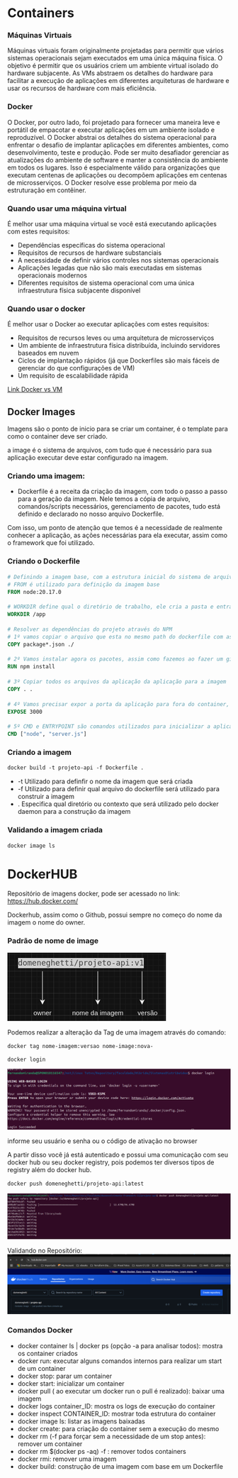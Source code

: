# Containers

### Máquinas Virtuais
Máquinas virtuais foram originalmente projetadas para permitir que vários sistemas operacionais sejam executados em uma única máquina física. O objetivo é permitir que os usuários criem um ambiente virtual isolado do hardware subjacente. As VMs abstraem os detalhes do hardware para facilitar a execução de aplicações em diferentes arquiteturas de hardware e usar os recursos de hardware com mais eficiência.

### Docker
O Docker, por outro lado, foi projetado para fornecer uma maneira leve e portátil de empacotar e executar aplicações em um ambiente isolado e reproduzível. O Docker abstrai os detalhes do sistema operacional para enfrentar o desafio de implantar aplicações em diferentes ambientes, como desenvolvimento, teste e produção. Pode ser muito desafiador gerenciar as atualizações do ambiente de software e manter a consistência do ambiente em todos os lugares. Isso é especialmente válido para organizações que executam centenas de aplicações ou decompõem aplicações em centenas de microsserviços. O Docker resolve esse problema por meio da estruturação em contêiner. 

### Quando usar uma máquina virtual
É melhor usar uma máquina virtual se você está executando aplicações com estes requisitos: 

- Dependências específicas do sistema operacional
- Requisitos de recursos de hardware substanciais
- A necessidade de definir vários controles nos sistemas operacionais
- Aplicações legadas que não são mais executadas em sistemas operacionais modernos
- Diferentes requisitos de sistema operacional com uma única infraestrutura física subjacente disponível

### Quando usar o docker
É melhor usar o Docker ao executar aplicações com estes requisitos: 

- Requisitos de recursos leves ou uma arquitetura de microsserviços
- Um ambiente de infraestrutura física distribuída, incluindo servidores baseados em nuvem
- Ciclos de implantação rápidos (já que Dockerfiles são mais fáceis de gerenciar do que configurações de VM)
- Um requisito de escalabilidade rápida

[Link Docker vs VM](https://aws.amazon.com/pt/compare/the-difference-between-docker-vm/)

## Docker Images 
Imagens são o ponto de inicio para se criar um container, é o template para como o container deve ser criado.

a image é o sistema de arquivos, com tudo que é necessário para sua aplicação executar deve estar configurado na imagem.

### Criando uma imagem:
- Dockerfile é a receita da criação da imagem, com todo o passo a passo para a geração da imagem. Nele temos a cópia de arquivo, comandos/scripts necessários, gerenciamento de pacotes, tudo está definido e declarado no nosso arquivo Dockerfile. 

Com isso, um ponto de atenção que temos é a necessidade de realmente conhecer a aplicação, as ações necessárias para ela executar, assim como o framework que foi utilizado.


### Criando o Dockerfile

```dockerfile
# Definindo a imagem base, com a estrutura inicial do sistema de arquivos
# FROM é utilizado para definição da imagem base
FROM node:20.17.0

# WORKDIR define qual o diretório de trabalho, ele cria a pasta e entra nela
WORKDIR /app

# Resolver as dependências do projeto através do NPM
# 1º vamos copiar o arquivo que esta no mesmo path do dockerfile com as configurações do projeto para a pasta app ou podemos usar ./ representando a pasta que estamos, que é a app, já que o workdir além de criar, entrou na pasta
COPY package*.json ./

# 2º Vamos instalar agora os pacotes, assim como fazemos ao fazer um git clone do projeto, para isso vamos o RUN para executar um comando dentro do docker, no nosso caso a instalação dos pacotes 
RUN npm install

# 3º Copiar todos os arquivos da aplicação da aplicação para a imagem
COPY . .

# 4º Vamos precisar expor a porta da aplicação para fora do container, para isso usamos o EXPOSE para dizer qual porta aquele container vai utilizar, nosso express listen esta ouvindo na porta 3000
EXPOSE 3000

# 5º CMD e ENTRYPOINT são comandos utilizados para inicializar a aplicação, não iremos abortar a fundo eles, mas usaremos o CMD em nossa aplicação, replicando o comando que usamos em nosso computador para executar a aplicação que seria node nome-arquivo.js
CMD ["node", "server.js"]
```

### Criando a imagem

```dockerfile
docker build -t projeto-api -f Dockerfile .
```

- -t Utilizado para definfir o nome da imagem que será criada
- -f Utilizado para definir qual arquivo do dockerfile será utilizado para construir a imagem
- .  Especifica qual diretório ou contexto que será utilizado pelo docker daemon para a construção da imagem

### Validando a imagem criada

```dockerfile
docker image ls
```

# DockerHUB
Repositório de imagens docker, pode ser acessado no link:
https://hub.docker.com/

Dockerhub, assim como o Github, possui sempre no começo do nome da imagem o nome do owner.

### Padrão de nome de image

![Padrões Nome Imagem](./img/nome-img.png)

Podemos realizar a alteração da Tag de uma imagem através do comando:

```docker
docker tag nome-imagem:versao nome-image:nova-
```

```dockerfile
docker login
```
![Docker Login](./img/docker-login.png)

informe seu usuário e senha ou o código de ativação no browser


A partir disso você já está autenticado e possui uma comunicação com seu docker hub ou seu docker registry, pois podemos ter diversos tipos de registry além do docker hub.

```dockerfile
docker push domeneghetti/projeto-api:latest
```
![Docker Push](./img/docker-push.png)

Validando no Repositório:
![Docker Repository](./img/docker-hub-repository.png)


### Comandos Docker
- docker container ls | docker ps (opção -a para analisar todos): mostra os container criados
- docker run: executar alguns comandos internos para realizar um start de um container
- docker stop: parar um container
- docker start: inicializar um container
- docker pull ( ao executar um docker run o pull é realizado): baixar uma imagem
- docker logs container_ID: mostra os logs de execução do container
- docker inspect CONTAINER_ID: mostrar toda estrutura do container 
- docker image ls: listar as imagens baixadas
- docker create: para criação do container sem a execução do mesmo
- docker rm (-f para forçar sem a necessidade de um stop antes): remover um container
- docker rm $(docker ps -aq) -f : remover todos containers
- docker rmi: remover uma imagem
- docker build: construção de uma imagem com base em um Dockerfile
